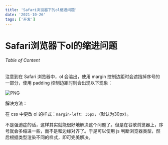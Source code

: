 ```yaml
---
title: 'Safari浏览器下的ol缩进问题'
date: '2021-10-26'
tags: ['开发']
---
```


# Safari浏览器下ol的缩进问题

###### Table of Content

注意到在 Safari 浏览器中，ol 会溢出，使用 margin 控制边距时会遮挡掉序号的一部分，使用 padding 控制边距时则会出现以下现象：

![PNG](/images/20211026_1.png)

解决方法：

在 css 中更改 ol 的样式：`margin-left: 35px;`（默认为30px）。

不是强迫症的话，这样其实就能很好地解决这个问题了。但是在谷歌浏览器上，序号就会多缩进一些，而不是和边缘对齐了。于是可以使用 js 判断浏览器类型，然后根据类型渲染不同的样式，即可完美解决。